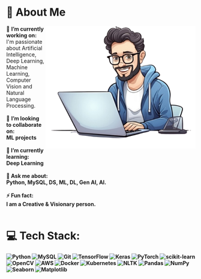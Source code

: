 
# 💫 About Me
<img align="right" alt="Coding" width="400" src="https://github.com/RohitPawar001/RohitPawar001/blob/main/bg.png?raw=true"/>
🔭 <b>I’m currently working on:</b>  <br>   I'm passionate about Artificial Intelligence, Deep Learning, Machine Learning, Computer Vision and Natural Language Processing. <br><br> 👯  <b>I’m looking to collaborate on:<b/>  <br>   ML projects  <br> <br>🌱 <b>I’m currently learning:</b>  <br>   Deep Learning  <br> <br> 💬 <b>Ask me about:</b>  <br>   Python, MySQL, DS, ML, DL, Gen AI, AI. <br> <br> ⚡ <b>Fun fact:<b/>  <br>   I am a Creative & Visionary person. 

  <br>
  <br>

# 💻 Tech Stack:

<p align="left">
  <img src="https://img.shields.io/badge/Python-3776AB?style=for-the-badge&logo=python&logoColor=white" alt="Python" />
  <img src="https://img.shields.io/badge/MySQL-4479A1?style=for-the-badge&logo=mysql&logoColor=white" alt="MySQL" />
  <img src="https://img.shields.io/badge/Git-F05032?style=for-the-badge&logo=git&logoColor=white" alt="Git" />
  <img src="https://img.shields.io/badge/TensorFlow-FF6F00?style=for-the-badge&logo=tensorflow&logoColor=white" alt="TensorFlow" />
  <img src="https://img.shields.io/badge/Keras-D00000?style=for-the-badge&logo=keras&logoColor=white" alt="Keras" />
  <img src="https://img.shields.io/badge/PyTorch-EE4C2C?style=for-the-badge&logo=pytorch&logoColor=white" alt="PyTorch" />
  <img src="https://img.shields.io/badge/scikitlearn-F7931E?style=for-the-badge&logo=scikit-learn&logoColor=white" alt="scikit-learn" />
  <img src="https://img.shields.io/badge/OpenCV-5C3EE8?style=for-the-badge&logo=opencv&logoColor=white" alt="OpenCV" />
  <img src="https://img.shields.io/badge/AWS-232F3E?style=for-the-badge&logo=amazon-aws&logoColor=white" alt="AWS" />
  <img src="https://img.shields.io/badge/Docker-2496ED?style=for-the-badge&logo=docker&logoColor=white" alt="Docker" />
  <img src="https://img.shields.io/badge/Kubernetes-326CE5?style=for-the-badge&logo=kubernetes&logoColor=white" alt="Kubernetes" />
  <img src="https://img.shields.io/badge/NLTK-154F5B?style=for-the-badge&logo=python&logoColor=white" alt="NLTK" />
  <img src="https://img.shields.io/badge/Pandas-150458?style=for-the-badge&logo=pandas&logoColor=white" alt="Pandas" />
  <img src="https://img.shields.io/badge/NumPy-013243?style=for-the-badge&logo=numpy&logoColor=white" alt="NumPy" />
  <img src="https://img.shields.io/badge/Seaborn-3776AB?style=for-the-badge&logo=python&logoColor=white" alt="Seaborn" />
  <img src="https://img.shields.io/badge/Matplotlib-11557c?style=for-the-badge&logo=python&logoColor=white" alt="Matplotlib" />
</p>


